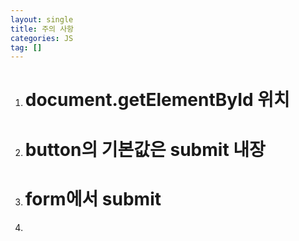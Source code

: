 ```yaml
---
layout: single
title: 주의 사항
categories: JS
tag: []
---
```

 
1. # document.getElementById 위치

1. # button의 기본값은 submit 내장

1. # form에서 submit

1. 
   